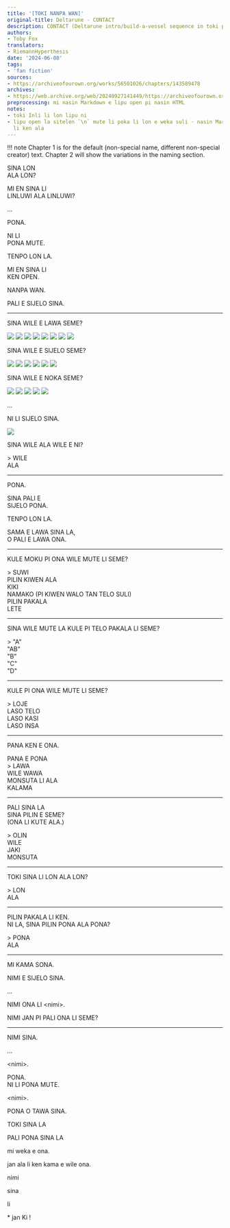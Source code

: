 ```yaml
---
title: '[TOKI NANPA WAN]'
original-title: Deltarune - CONTACT
description: CONTACT (Deltarune intro/build-a-vessel sequence in toki pona)
authors:
- Toby Fox
translators:
- RiemannHyperthesis
date: '2024-06-08'
tags:
- 'fan fiction'
sources:
- https://archiveofourown.org/works/56501026/chapters/143589478
archives:
- https://web.archive.org/web/20240927141449/https://archiveofourown.org/works/56501026/chapters/143589478
preprocessing: mi nasin Markdown e lipu open pi nasin HTML
notes:
- toki Inli li lon lipu ni
- lipu open la sitelen `\n` mute li poka li lon e weka suli · nasin Markdown la ni
  li ken ala
---
```


!!! note
    Chapter 1 is for the default (non-special name, different non-special creator) text. Chapter 2 will show the variations in the naming section.

SINA LON  
ALA LON?

MI EN SINA LI  
LINLUWI ALA LINLUWI?

...

PONA.

NI LI  
PONA MUTE.

TENPO LON LA.

MI EN SINA LI  
KEN OPEN.

NANPA WAN.

PALI E SIJELO SINA.

***

SINA WILE E LAWA SEME?

![](https://i.imgur.com/UgWCZ3m.png) ![](https://i.imgur.com/8A9QvFu.png) ![](https://i.imgur.com/Oms3JsG.png) ![](https://i.imgur.com/lcWWCLx.png) ![](https://i.imgur.com/31Im5JC.png) ![](https://i.imgur.com/p3Pzirp.png) ![](https://i.imgur.com/FmRTFbp.png) ![](https://i.imgur.com/GgCKUKS.png)

SINA WILE E SIJELO SEME?

![](https://i.imgur.com/HxQaAN4.png) ![](https://i.imgur.com/MSCJTab.png) ![](https://i.imgur.com/Op4uyJn.png) ![](https://i.imgur.com/K6hDuSS.png) ![](https://i.imgur.com/sZTh4DE.png) ![](https://i.imgur.com/GabUV1o.png)

SINA WILE E NOKA SEME?

![](https://i.imgur.com/Cf3Dwji.png) ![](https://i.imgur.com/E2fbDTW.png) ![](https://i.imgur.com/B8St7hW.png) ![](https://i.imgur.com/ShjGkCg.png) ![](https://i.imgur.com/xjdUD92.png)


...


NI LI SIJELO SINA.


![](https://i.imgur.com/oZYozQI.png)


SINA WILE ALA WILE E NI?

\> WILE  
ALA

***

PONA.

SINA PALI E  
SIJELO PONA.

TENPO LON LA.

SAMA E LAWA SINA LA,  
O PALI E LAWA ONA.

***

KULE MOKU PI ONA WILE MUTE LI SEME?

\> SUWI  
PILIN KIWEN ALA  
KIKI  
NAMAKO (PI KIWEN WALO TAN TELO SULI)  
PILIN PAKALA  
LETE

***

SINA WILE MUTE LA KULE PI TELO PAKALA LI SEME?

\> "A"  
"AB"  
"B"  
"C"  
"D"

***

KULE PI ONA WILE MUTE LI SEME?

\> LOJE  
LASO TELO  
LASO KASI  
LASO INSA

***

PANA KEN E ONA.

PANA E PONA  
\> LAWA  
WILE WAWA  
MONSUTA LI ALA  
KALAMA

***

PALI SINA LA  
SINA PILIN E SEME?  
(ONA LI KUTE ALA.)

\> OLIN  
WILE  
JAKI  
MONSUTA

***

TOKI SINA LI LON ALA LON?

\> LON  
ALA

***

PILIN PAKALA LI KEN.  
NI LA, SINA PILIN PONA ALA PONA?

\> PONA  
ALA

***

MI KAMA SONA.

NIMI E SIJELO SINA.

...

NIMI ONA LI \<nimi\>.

NIMI JAN PI PALI ONA LI SEME?

***

NIMI SINA.

...

\<nimi\>.

PONA.  
NI LI PONA MUTE.


\<nimi\>.

PONA O TAWA SINA.

TOKI SINA LA

PALI PONA SINA LA


mi weka e ona.

jan ala li ken kama e wile ona.

nimi

sina

li

\* jan Ki !